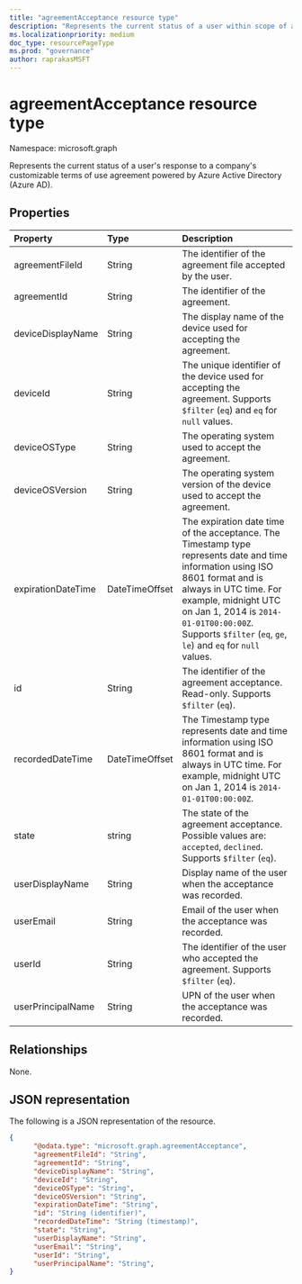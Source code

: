 ```yaml
---
title: "agreementAcceptance resource type"
description: "Represents the current status of a user within scope of a company's customizable terms of use powered by Azure Active Directory (Azure AD)."
ms.localizationpriority: medium
doc_type: resourcePageType
ms.prod: "governance"
author: raprakasMSFT
---
```


# agreementAcceptance resource type

Namespace: microsoft.graph

Represents the current status of a user's response to a company's customizable terms of use agreement powered by Azure Active Directory (Azure AD).

## Properties
| Property     | Type        | Description |
|:-------------|:------------|:------------|
|agreementFileId|String|The identifier of the agreement file accepted by the user.|
|agreementId|String|The identifier of the agreement.|
|deviceDisplayName|String|The display name of the device used for accepting the agreement.|
|deviceId|String|The unique identifier of the device used for accepting the agreement. Supports `$filter` (`eq`) and `eq` for `null` values.|
|deviceOSType|String|The operating system used to accept the agreement.|
|deviceOSVersion|String|The operating system version of the device used to accept the agreement.	|
|expirationDateTime|DateTimeOffset|The expiration date time of the acceptance. The Timestamp type represents date and time information using ISO 8601 format and is always in UTC time. For example, midnight UTC on Jan 1, 2014 is `2014-01-01T00:00:00Z`. Supports `$filter` (`eq`, `ge`, `le`) and `eq` for `null` values.|
|id|String| The identifier of the agreement acceptance. Read-only. Supports `$filter` (`eq`).|
|recordedDateTime|DateTimeOffset|The Timestamp type represents date and time information using ISO 8601 format and is always in UTC time. For example, midnight UTC on Jan 1, 2014 is `2014-01-01T00:00:00Z`.|
|state|string| The state of the agreement acceptance. Possible values are: `accepted`, `declined`. Supports `$filter` (`eq`).|
|userDisplayName|String|Display name of the user when the acceptance was recorded.|
|userEmail|String|Email of the user when the acceptance was recorded.|
|userId|String|The identifier of the user who accepted the agreement. Supports `$filter` (`eq`).|
|userPrincipalName|String|UPN of the user when the acceptance was recorded.|

## Relationships
None.


## JSON representation

The following is a JSON representation of the resource.

<!-- {
  "blockType": "resource",
  "optionalProperties": [

  ],
  "@odata.type": "microsoft.graph.agreementAcceptance"
}-->

```json
{
      "@odata.type": "microsoft.graph.agreementAcceptance",
      "agreementFileId": "String",
      "agreementId": "String",
      "deviceDisplayName": "String",
      "deviceId": "String",
      "deviceOSType": "String",
      "deviceOSVersion": "String",
      "expirationDateTime": "String",
      "id": "String (identifier)",
      "recordedDateTime": "String (timestamp)",
      "state": "String",
      "userDisplayName": "String",
      "userEmail": "String",
      "userId": "String",
      "userPrincipalName": "String",
}
```

<!-- uuid: 8fcb5dbc-d5aa-4681-8e31-b001d5168d79
2015-10-25 14:57:30 UTC -->
<!--
{
  "type": "#page.annotation",
  "description": "agreementAcceptance resource",
  "keywords": "",
  "section": "documentation",
  "tocPath": "",
  "suppressions": []
}
-->


